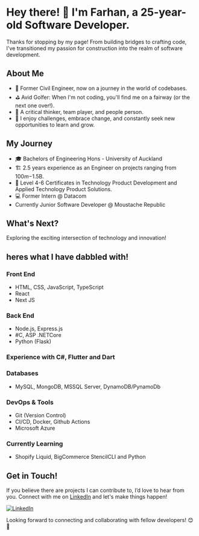 # Hey there! 👋 I'm Farhan, a 25-year-old Software Developer.

Thanks for stopping by my page! From building bridges to crafting code, I've transitioned my passion for construction into the realm of software development.

## About Me

- 💼 Former Civil Engineer, now on a journey in the world of codebases.
- ⛳ Avid Golfer: When I'm not coding, you'll find me on a fairway (or the next one over!).
- 🤔 A critical thinker, team player, and people person.
- 🌟 I enjoy challenges, embrace change, and constantly seek new opportunities to learn and grow.

## My Journey

- 🎓 Bachelors of Engineering Hons - University of Auckland
- 🏗️ 2.5 years experience as an Engineer on projects ranging from $100m-$1.5B.
- 🚀 Level 4-6 Certificates in Technology Product Development and Applied Technology Product Solutions.
- 💻 Former Intern @ Datacom
- Currently Junior Software Developer @ Moustache Republic

## What's Next?

Exploring the exciting intersection of technology and innovation!

## heres what I have dabbled with!

### Front End

- HTML, CSS, JavaScript, TypeScript
- React
- Next JS

### Back End

- Node.js, Express.js
- #C, ASP .NETCore
- Python (Flask)

### Experience with C#, Flutter and Dart

### Databases

- MySQL, MongoDB, MSSQL Server, DynamoDB/PynamoDb

### DevOps & Tools

- Git (Version Control)
- CI/CD, Docker, Github Actions
- Microsoft Azure

### Currently Learning

- Shopify Liquid, BigCommerce StencilCLI and Python 

## Get in Touch!

If you believe there are projects I can contribute to, I’d love to hear from you. Connect with me on [LinkedIn](https://www.linkedin.com/in/farhan-malek-13b72424a/) and let's make things happen!

[![LinkedIn](https://img.shields.io/badge/LinkedIn-Connect-blue)](https://www.linkedin.com/in/farhan-malek-13b72424a/)

Looking forward to connecting and collaborating with fellow developers! 😊🚀

